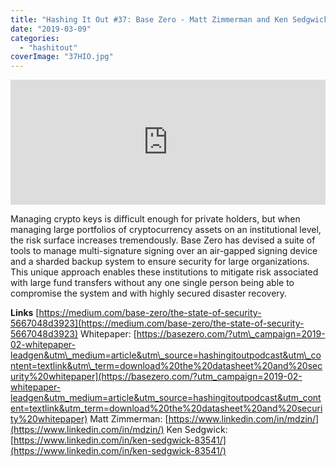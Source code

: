 ```yaml
---
title: "Hashing It Out #37: Base Zero - Matt Zimmerman and Ken Sedgwick"
date: "2019-03-09"
categories: 
  - "hashitout"
coverImage: "37HIO.jpg"
---
```


<iframe src="https://embed.simplecast.com/c1295069?color=f5f5f5" width="100%" height="200px" frameborder="0" scrolling="no" seamless=""></iframe>

Managing crypto keys is difficult enough for private holders, but when managing large portfolios of cryptocurrency assets on an institutional level, the risk surface increases tremendously. Base Zero has devised a suite of tools to manage multi-signature signing over an air-gapped signing device and a sharded backup system to ensure security for large organizations. This unique approach enables these institutions to mitigate risk associated with large fund transfers without any one single person being able to compromise the system and with highly secured disaster recovery.

**Links** [https://medium.com/base-zero/the-state-of-security-5667048d3923](https://medium.com/base-zero/the-state-of-security-5667048d3923) Whitepaper: [https://basezero.com/?utm\_campaign=2019-02-whitepaper-leadgen&utm\_medium=article&utm\_source=hashingitoutpodcast&utm\_content=textlink&utm\_term=download%20the%20datasheet%20and%20security%20whitepaper](https://basezero.com/?utm_campaign=2019-02-whitepaper-leadgen&utm_medium=article&utm_source=hashingitoutpodcast&utm_content=textlink&utm_term=download%20the%20datasheet%20and%20security%20whitepaper) Matt Zimmerman: [https://www.linkedin.com/in/mdzin/](https://www.linkedin.com/in/mdzin/) Ken Sedgwick: [https://www.linkedin.com/in/ken-sedgwick-83541/](https://www.linkedin.com/in/ken-sedgwick-83541/)
